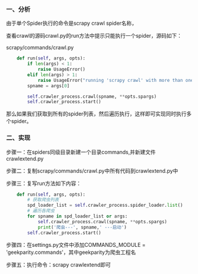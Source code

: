 ### 一、分析

由于单个Spider执行的命令是scrapy crawl spider名称，

查看crawl的源码crawl.py的run方法中提示只能执行一个spider，源码如下：

scrapy/commands/crawl.py

```python
    def run(self, args, opts):
        if len(args) < 1:
            raise UsageError()
        elif len(args) > 1:
            raise UsageError("running 'scrapy crawl' with more than one spider is no longer supported")
        spname = args[0]

        self.crawler_process.crawl(spname, **opts.spargs)
        self.crawler_process.start()
```

那么如果我们获取到所有的spider列表，然后遍历执行，这样即可实现同时执行多个spider。

### 二、实现

步骤一：在spiders同级目录新建一个目录commands,并新建文件crawlextend.py

步骤二：复制scrapy/commands/crawl.py中所有代码到crawlextend.py中

步骤三：复写run方法如下内容：

```python
    def run(self, args, opts):
        # 获取爬虫列表
        spd_loader_list = self.crawler_process.spider_loader.list()
        # 遍历各爬虫
        for spname in spd_loader_list or args:
            self.crawler_process.crawl(spname, **opts.spargs)
            print('爬虫---', spname,' ---启动')
        self.crawler_process.start()
```

步骤四：在settings.py文件中添加COMMANDS_MODULE = 'geekparity.commands'，其中geekparity为爬虫工程名

步骤五：执行命令：scrapy crawlextend即可